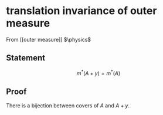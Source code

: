 # translation invariance of outer measure
From [[outer measure]]
$\physics$
## Statement
$$m^{*}(A + y) = m^{*}(A)$$

## Proof
There is a bijection between covers of $A$ and $A + y$.